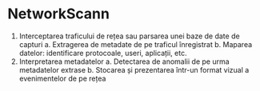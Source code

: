 # NetworkScann
1. Interceptarea traficului de rețea sau parsarea unei baze de date de capturi
     a. Extragerea de metadate de pe traficul înregistrat
     b. Maparea datelor: identificare protocoale, useri, aplicații, etc.
2. Interpretarea metadatelor
     a. Detectarea de anomalii de pe urma metadatelor extrase
     b. Stocarea și prezentarea într-un format vizual a evenimentelor de pe rețea
